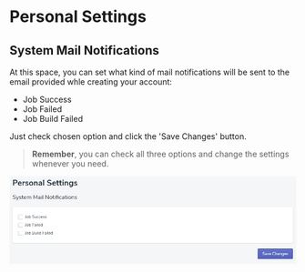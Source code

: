 # Personal Settings



## System Mail Notifications

At this space, you can set what kind of mail notifications will be sent to the email provided whle creating your account:
- Job Success
- Job Failed
- Job Build Failed

Just check chosen option and click the 'Save Changes' button.

> **Remember**, you can check all three options and change the settings whenever you need.

![perssettings](../../../assets/images/perssettings.jpg)